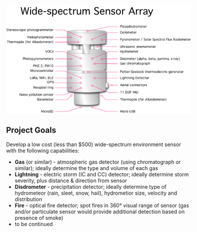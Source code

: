 ![Sensor Array](sensor.png)

## Project Goals

Develop a low cost (less than $500) wide-spectrum environment sensor with the following capabilities:

* **Gas** (or similar) - atmospheric gas detector (using chromatograph or similar); ideally determine the type and volume of each gas
* **Lightning** - electric storm (IC and CC) detector; ideally determine storm severity, plus distance & direction from sensor
* **Disdrometer** - precipitation detector; ideally determine type of hydrometeor (rain, sleet, snow, hail), hydrometior size, velocity and distribution
* **Fire** - optical fire detector; spot fires in 360° visual range of sensor (gas and/or particulate sensor would provide additional detection based on presence of smoke)
* to be continued
